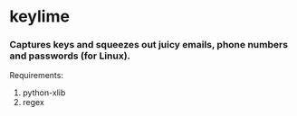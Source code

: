 # keylime
### Captures keys and squeezes out juicy emails, phone numbers and passwords (for Linux).

Requirements:

1. python-xlib
2. regex



